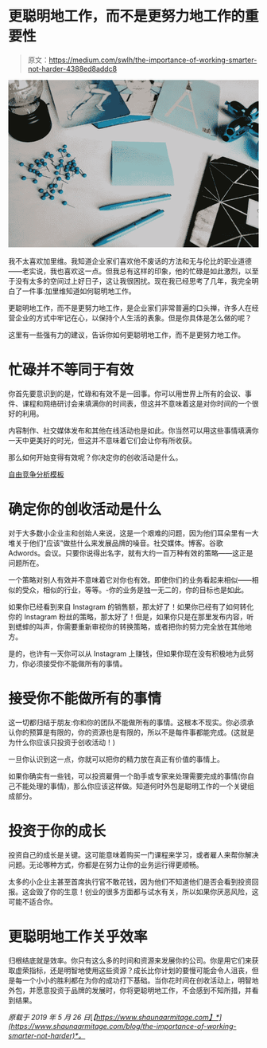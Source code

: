 # 更聪明地工作，而不是更努力地工作的重要性

> 原文：<https://medium.com/swlh/the-importance-of-working-smarter-not-harder-4388ed8addc8>

![](img/c0006782aab5f2195e33666918bc8577.png)

我不太喜欢加里维。我知道企业家们喜欢他不废话的方法和无与伦比的职业道德——老实说，我也喜欢这一点。但我总有这样的印象，他的忙碌是如此激烈，以至于没有太多的空间过上好日子，这让我很困扰。现在我已经思考了几年，我完全明白了一件事:加里维知道如何聪明地工作。

更聪明地工作，而不是更努力地工作，是企业家们非常普遍的口头禅，许多人在经营企业的方式中牢记在心，以保持个人生活的表象。但是你具体是怎么做的呢？

这里有一些强有力的建议，告诉你如何更聪明地工作，而不是更努力地工作。

# 忙碌并不等同于有效

你首先要意识到的是，忙碌和有效不是一回事。你可以用世界上所有的会议、事件、课程和网络研讨会来填满你的时间表，但这并不意味着这是对你时间的一个很好的利用。

内容制作、社交媒体发布和其他在线活动也是如此。你当然可以用这些事情填满你一天中更美好的时光，但这并不意味着它们会让你有所收获。

那么如何开始变得有效呢？你决定你的创收活动是什么。

[自由竞争分析模板](https://www.shaunaarmitage.com/competitive-analysis-template)

# 确定你的创收活动是什么

对于大多数小企业主和创始人来说，这是一个艰难的问题，因为他们耳朵里有一大堆关于他们“应该”做些什么来发展品牌的噪音。社交媒体。博客。谷歌 Adwords。会议。只要你说得出名字，就有大约一百万种有效的策略——这正是问题所在。

一个策略对别人有效并不意味着它对你也有效。即使你们的业务看起来相似——相似的受众，相似的行业，等等。-你的业务是独一无二的，你的目标也是如此。

如果你已经看到来自 Instagram 的销售额，那太好了！如果你已经有了如何转化你的 Instagram 粉丝的策略，那太好了！但是，如果你只是在那里发布内容，听到蟋蟀的叫声，你需要重新审视你的转换策略，或者把你的努力完全放在其他地方。

是的，也许有一天你可以从 Instagram 上赚钱，但如果你现在没有积极地为此努力，你必须接受你不能做所有的事情。

# 接受你不能做所有的事情

这一切都归结于朋友:你和你的团队不能做所有的事情。这根本不现实。你必须承认你的预算是有限的，你的资源也是有限的，所以不是每件事都能完成。(这就是为什么你应该只投资于创收活动！)

一旦你认识到这一点，你就可以把你的精力放在真正有价值的事情上。

如果你确实有一些钱，可以投资雇佣一个助手或专家来处理需要完成的事情(你自己不能处理的事情)，那么你应该这样做。知道何时外包是聪明工作的一个关键组成部分。

# 投资于你的成长

投资自己的成长是关键。这可能意味着购买一门课程来学习，或者雇人来帮你解决问题。无论哪种方式，你都是在努力让你的业务运行得更顺畅。

太多的小企业主甚至首席执行官不敢花钱，因为他们不知道他们是否会看到投资回报。这会毁了你的生意！创业的很多方面都与试水有关，所以如果你厌恶风险，这可能不适合你。

# 更聪明地工作关乎效率

归根结底就是效率。你只有这么多的时间和资源来发展你的公司。你是用它们来获取虚荣指标，还是明智地使用这些资源？成长比你计划的要慢可能会令人沮丧，但是每一个小小的胜利都在为你的成功打下基础。当你花时间在创收活动上，明智地外包，并愿意投资于品牌的发展时，你将更聪明地工作，不会感到不知所措，并看到结果。

*原载于 2019 年 5 月 26 日*[*【https://www.shaunaarmitage.com】*](https://www.shaunaarmitage.com/blog/the-importance-of-working-smarter-not-harder)*。*